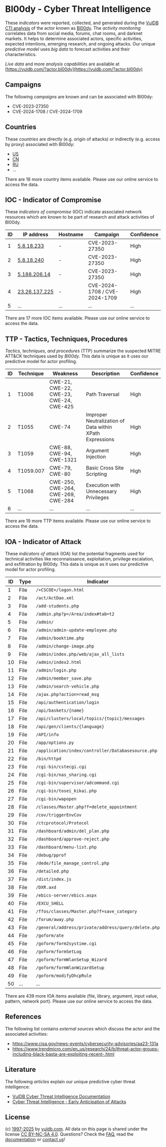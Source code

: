 # Bl00dy - Cyber Threat Intelligence

These _indicators_ were reported, collected, and generated during the [VulDB CTI analysis](https://vuldb.com/?kb.cti) of the actor known as [Bl00dy](https://vuldb.com/?actor.bl00dy). The _activity monitoring_ correlates data from social media, forums, chat rooms, and darknet markets. It helps to determine associated actors, specific activities, expected intentions, emerging research, and ongoing attacks. Our unique _predictive model_ uses _big data_ to forecast activities and their characteristics.

_Live data_ and more _analysis capabilities_ are available at [https://vuldb.com/?actor.bl00dy](https://vuldb.com/?actor.bl00dy)

## Campaigns

The following _campaigns_ are known and can be associated with Bl00dy:

* CVE-2023-27350
* CVE-2024-1708 / CVE-2024-1709

## Countries

These _countries_ are directly (e.g. origin of attacks) or indirectly (e.g. access by proxy) associated with Bl00dy:

* [US](https://vuldb.com/?country.us)
* [CN](https://vuldb.com/?country.cn)
* [RU](https://vuldb.com/?country.ru)
* ...

There are 18 more country items available. Please use our online service to access the data.

## IOC - Indicator of Compromise

These _indicators of compromise_ (IOC) indicate associated network resources which are known to be part of research and attack activities of Bl00dy.

ID | IP address | Hostname | Campaign | Confidence
-- | ---------- | -------- | -------- | ----------
1 | [5.8.18.233](https://vuldb.com/?ip.5.8.18.233) | - | CVE-2023-27350 | High
2 | [5.8.18.240](https://vuldb.com/?ip.5.8.18.240) | - | CVE-2023-27350 | High
3 | [5.188.206.14](https://vuldb.com/?ip.5.188.206.14) | - | CVE-2023-27350 | High
4 | [23.26.137.225](https://vuldb.com/?ip.23.26.137.225) | - | CVE-2024-1708 / CVE-2024-1709 | High
5 | ... | ... | ... | ...

There are 17 more IOC items available. Please use our online service to access the data.

## TTP - Tactics, Techniques, Procedures

_Tactics, techniques, and procedures_ (TTP) summarize the suspected MITRE ATT&CK techniques used by _Bl00dy_. This data is unique as it uses our predictive model for actor profiling.

ID | Technique | Weakness | Description | Confidence
-- | --------- | -------- | ----------- | ----------
1 | T1006 | CWE-21, CWE-22, CWE-23, CWE-24, CWE-425 | Path Traversal | High
2 | T1055 | CWE-74 | Improper Neutralization of Data within XPath Expressions | High
3 | T1059 | CWE-88, CWE-94, CWE-1321 | Argument Injection | High
4 | T1059.007 | CWE-79, CWE-80 | Basic Cross Site Scripting | High
5 | T1068 | CWE-250, CWE-264, CWE-269, CWE-284 | Execution with Unnecessary Privileges | High
6 | ... | ... | ... | ...

There are 19 more TTP items available. Please use our online service to access the data.

## IOA - Indicator of Attack

These _indicators of attack_ (IOA) list the potential fragments used for technical activities like reconnaissance, exploitation, privilege escalation, and exfiltration by Bl00dy. This data is unique as it uses our predictive model for actor profiling.

ID | Type | Indicator | Confidence
-- | ---- | --------- | ----------
1 | File | `/+CSCOE+/logon.html` | High
2 | File | `/act/ActDao.xml` | High
3 | File | `/add-students.php` | High
4 | File | `/admin.php?p=/Area/index#tab=t2` | High
5 | File | `/admin/` | Low
6 | File | `/admin/admin-update-employee.php` | High
7 | File | `/admin/booktime.php` | High
8 | File | `/admin/change-image.php` | High
9 | File | `/admin/index.php/web/ajax_all_lists` | High
10 | File | `/admin/index2.html` | High
11 | File | `/admin/login.php` | High
12 | File | `/admin/member_save.php` | High
13 | File | `/admin/search-vehicle.php` | High
14 | File | `/ajax.php?action=read_msg` | High
15 | File | `/api/authentication/login` | High
16 | File | `/api/baskets/{name}` | High
17 | File | `/api/clusters/local/topics/{topic}/messages` | High
18 | File | `/api/gen/clients/{language}` | High
19 | File | `/API/info` | Medium
20 | File | `/app/options.py` | High
21 | File | `/application/index/controller/Databasesource.php` | High
22 | File | `/bin/httpd` | Medium
23 | File | `/cgi-bin/cstecgi.cgi` | High
24 | File | `/cgi-bin/nas_sharing.cgi` | High
25 | File | `/cgi-bin/supervisor/adcommand.cgi` | High
26 | File | `/cgi-bin/tosei_kikai.php` | High
27 | File | `/cgi-bin/wapopen` | High
28 | File | `/classes/Master.php?f=delete_appointment` | High
29 | File | `/cov/triggerEnvCov` | High
30 | File | `/ctcprotocol/Protocol` | High
31 | File | `/dashboard/admin/del_plan.php` | High
32 | File | `/dashboard/approve-reject.php` | High
33 | File | `/dashboard/menu-list.php` | High
34 | File | `/debug/pprof` | Medium
35 | File | `/dede/file_manage_control.php` | High
36 | File | `/detailed.php` | High
37 | File | `/dist/index.js` | High
38 | File | `/DXR.axd` | Medium
39 | File | `/ebics-server/ebics.aspx` | High
40 | File | `/EXCU_SHELL` | Medium
41 | File | `/ffos/classes/Master.php?f=save_category` | High
42 | File | `/forum/away.php` | High
43 | File | `/general/address/private/address/query/delete.php` | High
44 | File | `/goform/ate` | Medium
45 | File | `/goform/form2systime.cgi` | High
46 | File | `/goform/formSetLog` | High
47 | File | `/goform/formWlanSetup_Wizard` | High
48 | File | `/goform/formWlanWizardSetup` | High
49 | File | `/goform/modifyDhcpRule` | High
50 | ... | ... | ...

There are 439 more IOA items available (file, library, argument, input value, pattern, network port). Please use our online service to access the data.

## References

The following list contains _external sources_ which discuss the actor and the associated activities:

* https://www.cisa.gov/news-events/cybersecurity-advisories/aa23-131a
* https://www.trendmicro.com/en_us/research/24/b/threat-actor-groups-including-black-basta-are-exploiting-recent-.html

## Literature

The following _articles_ explain our unique predictive cyber threat intelligence:

* [VulDB Cyber Threat Intelligence Documentation](https://vuldb.com/?kb.cti)
* [Cyber Threat Intelligence - Early Anticipation of Attacks](https://www.scip.ch/en/?labs.20201022)

## License

(c) [1997-2025](https://vuldb.com/?kb.changelog) by [vuldb.com](https://vuldb.com/?kb.about). All data on this page is shared under the license [CC BY-NC-SA 4.0](https://creativecommons.org/licenses/by-nc-sa/4.0/). Questions? Check the [FAQ](https://vuldb.com/?kb.faq), read the [documentation](https://vuldb.com/?kb) or [contact us](https://vuldb.com/?contact)!
